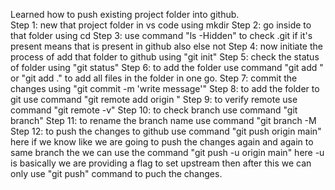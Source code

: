 Learned how to push existing project folder into github.<br>
Step 1: new that project folder in vs code using mkdir <folder-name>
Step 2: go inside to that folder using cd <folder-name>
Step 3: use command "ls -Hidden" to check .git if it's present means that is present in github also else not
Step 4: now initiate the process of add that folder to github using "git init"
Step 5: check the status of folder using "git status"
Step 6: to add the folder use command "git add <file-name>" or "git add ." to add all files in the folder in one go.
Step 7: commit the changes using "git commit -m 'write message'"
Step 8: to add the folder to git use command "git remote add origin <link>"
Step 9: to verify remote use command "git remote -v"
Step 10: to check branch use command "git branch"
Step 11: to rename the branch name use command "git branch -M <new-name>
Step 12: to push the changes to github use command "git push origin main" here if we know like we are going to push the changes again and again to same branch the we can use the command "git push -u origin main" here -u is basically we are providing a flag to set upstream then after this we can only use "git push" command to puch the changes.
